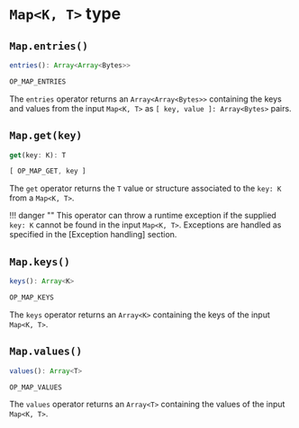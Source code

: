 # `Map<K, T>` type

## `Map.entries()`
```ts
entries(): Array<Array<Bytes>>
```
```ts
OP_MAP_ENTRIES
```
The `entries` operator returns an `Array<Array<Bytes>>` containing the
keys and values from the input `Map<K, T>` as `[ key, value ]:
Array<Bytes>` pairs.

## `Map.get(key)`
```ts
get(key: K): T
```
```ts
[ OP_MAP_GET, key ]
```
The `get` operator returns the `T` value or structure associated to the
`key: K` from a `Map<K, T>`.

!!! danger ""
    This operator can throw a runtime exception if the supplied 
    `key: K` cannot be found in the input `Map<K, T>`. Exceptions are 
    handled as specified in the [Exception handling] section.

## `Map.keys()`
```ts
keys(): Array<K>
```
```ts
OP_MAP_KEYS
```
The `keys` operator returns an `Array<K>` containing the keys of the
input `Map<K, T>`.

## `Map.values()`
```ts
values(): Array<T>
```
```ts
OP_MAP_VALUES
```
The `values` operator returns an `Array<T>` containing the values of the
input `Map<K, T>`.